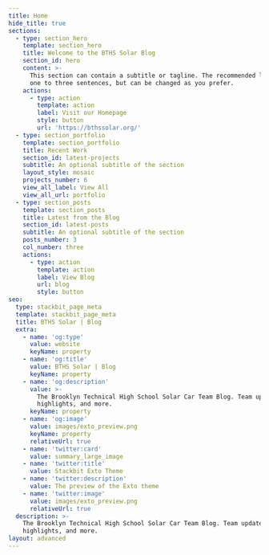 ```yaml
---
title: Home
hide_title: true
sections:
  - type: section_hero
    template: section_hero
    title: Welcome to the BTHS Solar Blog
    section_id: hero
    content: >-
      This section can contain a subtitle or tagline. The recommended length is
      one to three sentences, but can be changed as you prefer.
    actions:
      - type: action
        template: action
        label: Visit our Homepage
        style: button
        url: 'https://bthssolar.org/'
  - type: section_portfolio
    template: section_portfolio
    title: Recent Work
    section_id: latest-projects
    subtitle: An optional subtitle of the section
    layout_style: mosaic
    projects_number: 6
    view_all_label: View All
    view_all_url: portfolio
  - type: section_posts
    template: section_posts
    title: Latest from the Blog
    section_id: latest-posts
    subtitle: An optional subtitle of the section
    posts_number: 3
    col_number: three
    actions:
      - type: action
        template: action
        label: View Blog
        url: blog
        style: button
seo:
  type: stackbit_page_meta
  template: stackbit_page_meta
  title: BTHS Solar | Blog
  extra:
    - name: 'og:type'
      value: website
      keyName: property
    - name: 'og:title'
      value: BTHS Solar | Blog
      keyName: property
    - name: 'og:description'
      value: >-
        The Brooklyn Technical High School Solar Car Team Blog. Team updates,
        highlights, and more.
      keyName: property
    - name: 'og:image'
      value: images/exto_preview.png
      keyName: property
      relativeUrl: true
    - name: 'twitter:card'
      value: summary_large_image
    - name: 'twitter:title'
      value: Stackbit Exto Theme
    - name: 'twitter:description'
      value: The preview of the Exto theme
    - name: 'twitter:image'
      value: images/exto_preview.png
      relativeUrl: true
  description: >-
    The Brooklyn Technical High School Solar Car Team Blog. Team updates,
    highlights, and more.
layout: advanced
---
```

